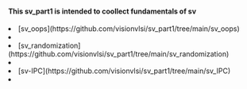 #### This sv_part1 is intended to coollect fundamentals of sv



<li> [sv_oops](https://github.com/visionvlsi/sv_part1/tree/main/sv_oops)  <li/>
<br/>
<li> [sv_randomization](https://github.com/visionvlsi/sv_part1/tree/main/sv_randomization)   <li/>
<br/>
<li> [sv-IPC](https://github.com/visionvlsi/sv_part1/tree/main/sv_IPC)   <li/>

